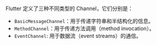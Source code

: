 #

Flutter 定义了三种不同类型的 Channel，它们分别是：

- `BasicMessageChannel`：用于传递字符串和半结构化的信息。
- `MethodChannel`：用于传递方法调用（method invocation）。
- `EventChannel`: 用于数据流（event streams）的通信。
